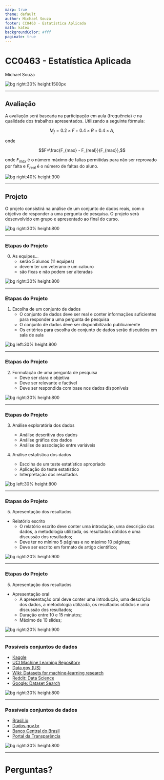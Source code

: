 ```yaml
---
marp: true
theme: default
author: Michael Souza
footer: CC0463 - Estatística Aplicada
math: katex
backgroundColor: #fff
paginate: true
---
```


<style scoped>section { justify-content: center; }</style>

# CC0463 - Estatística Aplicada

Michael Souza

![bg right:30% height:1500px](slide_01/logo_QR.png)

---
## Avaliação

A avaliação será baseada na participação em aula (frequência) e na qualidade dos trabalhos apresentados. Utilizando a seguinte fórmula:

$$M_f = 0.2 \times F + 0.4 \times R + 0.4 \times A,$$

onde 

$$F=\frac{F_{max} - F_{real}}{F_{max}},$$

onde $F_{max}$ é o número máximo de faltas permitidas para não ser reprovado por falta e $F_{real}$ é o número de faltas do aluno.

![bg right:40% height:300](slide_01/table_media.png)

---
## Projeto

O projeto consistirá na análise de um conjunto de dados reais, com o objetivo de responder a uma pergunta de pesquisa. O projeto será desenvolvido em grupo e apresentado ao final do curso.

![bg right:30% height:800](slide_01/working_together.jpg)

---

### Etapas do Projeto

0. As equipes...
    - serão 5 alunos (11 equipes)
    - devem ter um veterano e um calouro
    - são fixas e não podem ser alteradas

![bg right:30% height:800](slide_01/working_together.jpg)

---
### Etapas do Projeto

1. Escolha de um conjunto de dados
    - O conjunto de dados deve ser real e conter informações suficientes para responder a uma pergunta de pesquisa
    - O conjunto de dados deve ser disponibilizado publicamente
    - Os critérios para escolha do conjunto de dados serão discutidos em sala de aula

![bg left:30% height:800](slide_01/dataset.webp)

---
### Etapas do Projeto
2. Formulação de uma pergunta de pesquisa
    - Deve ser clara e objetiva
    - Deve ser relevante e factível
    - Deve ser respondida com base nos dados disponíveis

![bg right:30% height:800](slide_01/working_together.jpg)

---
### Etapas do Projeto
3. Análise exploratória dos dados
    - Análise descritiva dos dados
    - Análise gráfica dos dados
    - Análise de associação entre variáveis


4. Análise estatística dos dados
    - Escolha de um teste estatístico apropriado
    - Aplicação do teste estatístico
    - Interpretação dos resultados

![bg left:30% height:800](slide_01/data_analytics.jpg)

---
### Etapas do Projeto
5. Apresentação dos resultados
- Relatório escrito
    - O relatório escrito deve conter uma introdução, uma descrição dos dados, a metodologia utilizada, os resultados obtidos e uma discussão dos resultados;
    - Deve ter no mínimo 5 páginas e no máximo 10 páginas;
    - Deve ser escrito em formato de artigo científico;

![bg right:20% height:900](slide_01/presentation.jpg)

---
### Etapas do Projeto
5. Apresentação dos resultados
- Apresentação oral
    - A apresentação oral deve conter uma introdução, uma descrição dos dados, a metodologia utilizada, os resultados obtidos e uma discussão dos resultados;
    - Duração entre 10 e 15 minutos;
    - Máximo de 10 slides;

![bg right:20% height:900](slide_01/presentation.jpg)

---
<style scoped>section { justify-content: start; }</style>

### Possíveis conjuntos de dados

- [Kaggle](https://www.kaggle.com/datasets)
- [UCI Machine Learning Repository](https://archive.ics.uci.edu/ml/index.php)
- [Data.gov (US)](https://www.data.gov/)
- [Wiki: Datasets for machine-learning research](https://en.wikipedia.org/wiki/List_of_datasets_for_machine-learning_research)
- [Reddit: Data Science](https://www.reddit.com/r/datascience/)
- [Google: Dataset Search](https://datasetsearch.research.google.com/)

![bg right:30% height:800](slide_01/dataset.webp)

---
<style scoped>section { justify-content: start; }</style>

### Possíveis conjuntos de dados
- [Brasil.io](https://brasil.io/datasets)
- [Dados.gov.br](https://dados.gov.br/home)
- [Banco Central do Brasil](https://opendata.bcb.gov.br/)
- [Portal da Transparência](https://portaldatransparencia.gov.br/)


![bg right:30% height:800](slide_01/dataset.webp)

---

<!-- _backgroundColor: orange -->

<style scoped> 
section { 
    justify-content: center; 
}
</style>

# Perguntas?

